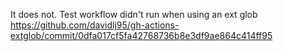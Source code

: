 It does not. Test workflow didn't run when using an ext glob https://github.com/davidlj95/gh-actions-extglob/commit/0dfa017cf5fa42768736b8e3df9ae864c414ff95
